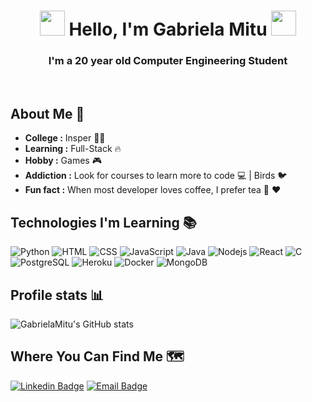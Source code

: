 <h1 align="center"> <img src="https://media.giphy.com/media/L12CyKeFwRwp4dphvt/giphy.gif" width="40px"> Hello, I'm Gabriela Mitu <img src="https://media.giphy.com/media/L12CyKeFwRwp4dphvt/giphy.gif" width="40px">  </h1>

<h3 align="center"> I'm a 20 year old Computer Engineering Student </h3> <br>


## About Me 🤔 
-  **College :**  Insper 👩‍🎓
-  **Learning :** Full-Stack :fire:	
-  **Hobby :** Games 🎮
-  **Addiction :** Look for courses to learn more to code 💻 | Birds 🐦
-  **Fun fact :** When most developer loves coffee, I prefer tea :tea: :heart: 



## Technologies I'm Learning :books:

![Python](http://img.shields.io/badge/-Python-3776AB?style=flat-square&logo=python&logoColor=ffff4a)
![HTML](https://img.shields.io/badge/HTML-E34F26?style=flat-square&logo=html5&logoColor=white)
![CSS](https://img.shields.io/badge/CSS-1572B6?&style=flat-square&logo=css3&logoColor=white)
![JavaScript](https://img.shields.io/badge/-JavaScript-%23F7DF1C?style=flat-square&logo=javascript&logoColor=000000&color=d1b01f)
![Java](http://img.shields.io/badge/-Java-007396?style=flat-square&logo=java&logoColor=ffffff)
![Nodejs](https://img.shields.io/badge/-Nodejs-black?style=flat-square&logo=Node.js&logoColor=00d632)
![React](https://img.shields.io/badge/-React-%23282C34?style=flat-square&logo=react)
![C](https://img.shields.io/badge/C-00599C?style=flat-square&logo=&logoColor=white)
![PostgreSQL](https://img.shields.io/badge/-PostgreSQL-336791?style=flat-square&logo=postgresql)
![Heroku](https://img.shields.io/badge/-Heroku-430098?style=flat-square&logo=heroku&logoColor=ffffff)
![Docker](https://img.shields.io/badge/-Docker-black?style=flat-square&logo=docker)
![MongoDB](https://img.shields.io/badge/MongoDB-4EA94B?style=flat-square&logo=mongodb&logoColor=white)



## Profile stats 📊

![GabrielaMitu's GitHub stats](https://github-readme-stats.vercel.app/api?username=GabrielaMitu&show_icons=true&theme=react)




## Where You Can Find Me 🗺️ 

[![Linkedin Badge](https://img.shields.io/badge/-Linkedin-blue?style=flat-square&logo=Linkedin&logoColor=white&link=https://www.linkedin.com/in/gabriela-yukari-mitu-691537165)](https://www.linkedin.com/in/gabriela-yukari-mitu-691537165)
[![Email Badge](https://img.shields.io/badge/-Email-c14438?style=flat-square&logo=Gmail&logoColor=white&link=mailto:gabrielayukarimitu@gmail.com)](mailto:gabrielayukarimitu@gmail.com)
